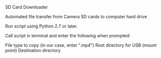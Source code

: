 SD Card Downloader

Automated file transfer from Camera SD cards to computer hard drive

Run script using Python 2.7 or later.

Call script in terminal and enter the following when prompted:

File type to copy (in our case, enter ".mp4")
Root directory for USB (mount point)
Destination directory
